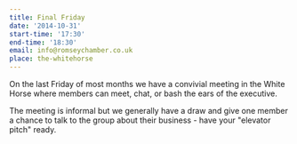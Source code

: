 ```yaml
---
title: Final Friday
date: '2014-10-31'
start-time: '17:30'
end-time: '18:30'
email: info@romseychamber.co.uk
place: the-whitehorse
---
```

On the last Friday of most months we have a convivial meeting in the White Horse where members can meet, chat, or bash the ears of the executive.

The meeting is informal but we generally have a draw and give one member a chance to talk to the group about their business - have your "elevator pitch" ready.
